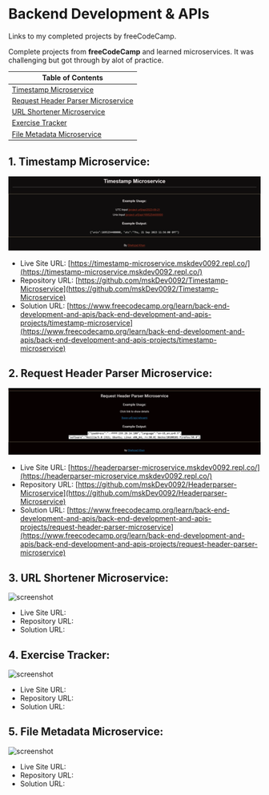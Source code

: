 # Backend Development & APIs

Links to my completed projects by freeCodeCamp.

Complete projects from **freeCodeCamp** and learned microservices. It was challenging but got through by alot of practice.

| Table of Contents |
| --- |
| [Timestamp Microservice]() |
| [Request Header Parser Microservice]() |
| [URL Shortener Microservice]() |
| [Exercise Tracker]() |
| [File Metadata Microservice]() |
   

## 1. Timestamp Microservice:
![screenshot](https://github.com/mskDev0092/Timestamp-Microservice/blob/main/Screenshot%202023-09-23%20at%2001-22-42%20Timestamp%20Microservice%20freeCodeCamp.org.png)
- Live Site URL: [https://timestamp-microservice.mskdev0092.repl.co/](https://timestamp-microservice.mskdev0092.repl.co/)
- Repository URL: [https://github.com/mskDev0092/Timestamp-Microservice](https://github.com/mskDev0092/Timestamp-Microservice)
- Solution URL: [https://www.freecodecamp.org/learn/back-end-development-and-apis/back-end-development-and-apis-projects/timestamp-microservice](https://www.freecodecamp.org/learn/back-end-development-and-apis/back-end-development-and-apis-projects/timestamp-microservice)

## 2. Request Header Parser Microservice: 
![screenshot](https://github.com/mskDev0092/Headerparser-Microservice/blob/main/Screenshot%202023-09-23%20at%2001-31-14%20Request%20Header%20Parser.png)
- Live Site URL: [https://headerparser-microservice.mskdev0092.repl.co/](https://headerparser-microservice.mskdev0092.repl.co/)
- Repository URL: [https://github.com/mskDev0092/Headerparser-Microservice](https://github.com/mskDev0092/Headerparser-Microservice)
- Solution URL: [https://www.freecodecamp.org/learn/back-end-development-and-apis/back-end-development-and-apis-projects/request-header-parser-microservice](https://www.freecodecamp.org/learn/back-end-development-and-apis/back-end-development-and-apis-projects/request-header-parser-microservice)


## 3. URL Shortener Microservice:
![screenshot]()
- Live Site URL:
- Repository URL:
- Solution URL:


## 4. Exercise Tracker: 
![screenshot]()
- Live Site URL:
- Repository URL:
- Solution URL:


## 5. File Metadata Microservice:
![screenshot]()
- Live Site URL:
- Repository URL:
- Solution URL:





